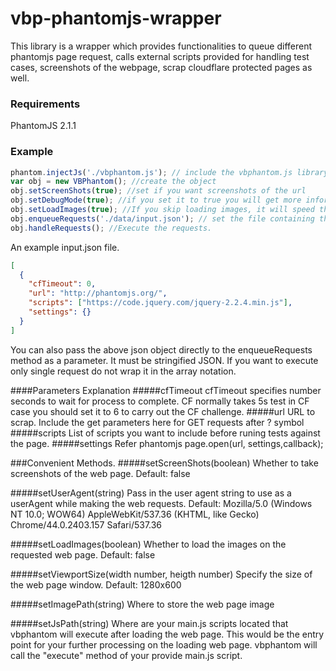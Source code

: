 # vbp-phantomjs-wrapper
This library is a wrapper which provides functionalities to queue different phantomjs page request, calls external scripts provided for handling test cases, screenshots of the webpage, scrap cloudflare protected pages as well.

### Requirements
PhantomJS 2.1.1

### Example
```javascript
phantom.injectJs('./vbphantom.js'); // include the vbphantom.js library
var obj = new VBPhantom(); //create the object
obj.setScreenShots(true); //set if you want screenshots of the url
obj.setDebugMode(true); //if you set it to true you will get more information on console
obj.setLoadImages(true); //If you skip loading images, it will speed the scrapping
obj.enqueueRequests('./data/input.json'); // set the file containing the input urls requests data.
obj.handleRequests(); //Execute the requests.
```

An example input.json file.
```json
[
  {
    "cfTimeout": 0, 
    "url": "http://phantomjs.org/",
    "scripts": ["https://code.jquery.com/jquery-2.2.4.min.js"],
    "settings": {}
  }
]
```

You can also pass the above json object directly to the enqueueRequests method as a parameter. It must be stringified JSON. If you want to execute only single request do not wrap it in the array notation.

####Parameters Explanation
#####cfTimeout
cfTimeout specifies number seconds to wait for process to complete. CF normally takes 5s test in CF case you should set it to 6 to carry out the CF challenge.
#####url
URL to scrap. Include the get parameters here for GET requests after ? symbol
#####scripts
List of scripts you want to include before runing tests against the page.
#####settings
Refer phantomjs page.open(url, settings,callback);

###Convenient Methods.
#####setScreenShots(boolean)
Whether to take screenshots of the web page. Default: false

#####setUserAgent(string)
Pass in the user agent string to use as a userAgent while making the web requests. Default: Mozilla/5.0 (Windows NT 10.0; WOW64) AppleWebKit/537.36 (KHTML, like Gecko) Chrome/44.0.2403.157 Safari/537.36

#####setLoadImages(boolean)
Whether to load the images on the requested web page. Default: false

#####setViewportSize(width number, heigth number)
Specify the size of the web page window. Default: 1280x600

#####setImagePath(string)
Where to store the web page image

#####setJsPath(string)
Where are your main.js scripts located that vbphantom will execute after loading the web page. This would be the entry point for your further processing on the loading web page. vbphantom will call the "execute" method of your provide main.js script.
